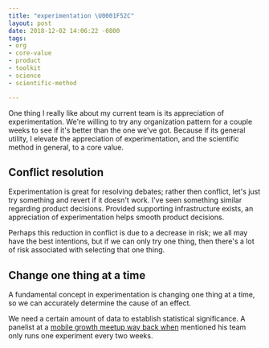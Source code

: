 ```yaml
---
title: "experimentation \U0001F52C"
layout: post
date: 2018-12-02 14:06:22 -0800
tags:
- org
- core-value
- product
- toolkit
- science
- scientific-method

---
```

One thing I really like about my current team is its appreciation of experimentation. We're willing to try any organization pattern for a couple weeks to see if it's better than the one we've got. Because if its general utility, I elevate the appreciation of experimentation, and the scientific method in general, to a core value.

## Conflict resolution

Experimentation is great for resolving debates; rather then conflict, let's just try something and revert if it doesn't work. I've seen something similar regarding product decisions. Provided supporting infrastructure exists, an appreciation of experimentation helps smooth product decisions.

Perhaps this reduction in conflict is due to a decrease in risk; we all may have the best intentions, but if we can only try one thing, then there's a lot of risk associated with selecting that one thing.

## Change one thing at a time

A fundamental concept in experimentation is changing one thing at a time, so we can accurately determine the cause of an effect.

We need a certain amount of data to establish statistical significance. A panelist at a [mobile growth meetup way back when](http://erikeldridge.com/notes/mobile-growth-meetup-9-21-17.html "notes from the 9/21/17 mobile growth meetup") mentioned his team only runs one experiment every two weeks.